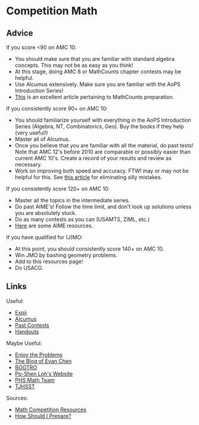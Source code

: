 # Competition Math
 
## Advice

If you score <90 on AMC 10:
 * You should make sure that you are familiar with standard algebra concepts. This may not be as easy as you think! 
 * At this stage, doing AMC 8 or MathCounts chapter contests may be helpful.
 * Use Alcumus extensively. Make sure you are familiar with the AoPS Introduction Series!
 * [This](https://artofproblemsolving.com/community/c3h1217349p6066794) is an excellent article pertaining to MathCounts preparation. 
 
If you consistently score 90+ on AMC 10:
 * You should familiarize yourself with everything in the AoPS Introduction Series (Algebra, NT, Combinatorics, Geo). Buy the books if they help (very useful!)
 * Master all of Alcumus.
 * Once you believe that you are familiar with all the material, do past tests! Note that AMC 12's before 2010 are comparable or possibly easier than current AMC 10's. Create a record of your results and review as necessary.
 * Work on improving both speed and accuracy. FTW! may or may not be helpful for this. See [this article](http://artofproblemsolving.com/articles/stupid-mistakes) for eliminating silly mistakes.
 
If you consistently score 120+ on AMC 10:
 * Master all the topics in the intermediate series.
 * Do past AIME's! Follow the time limit, and don't look up solutions unless you are absolutely stuck.
 * Do as many contests as you can (USAMTS, ZIML, etc.)
 * [Here](https://drive.google.com/drive/folders/0B95dMIY7fstOemlzdThlZjFCUnc?usp=sharing) are some AIME resources.

If you have qualified for (J)MO:
 * At this point, you should consistently score 140+ on AMC 10.
 * Win JMO by bashing geometry problems.
 * Add to this resources page!
 * Do USACO.

## Links

Useful:
 * [Expii](https://www.expii.com/)
 * [Alcumus](https://artofproblemsolving.com/alcumus)
 * [Past Contests](https://artofproblemsolving.com/community/c3158_usa_contests)
 * [Handouts](https://artofproblemsolving.com/community/c5h1578191_handout_compilation)
 
Maybe Useful:
 * [Enjoy the Problems](https://artofproblemsolving.com/community/c5h1211223p6004200)
 * [The Blog of Evan Chen](https://usamo.wordpress.com/) 
 * [BOGTRO](https://artofproblemsolving.com/community/c5h1264874p6581946)
 * [Po-Shen Loh's Website](http://www.math.cmu.edu/~lohp/olympiad.shtml)
 * [PHS Math Team](https://sites.google.com/view/phsmathteam)
 * [TJHSST](https://activities.tjhsst.edu/vmt/index.html)

Sources:
 * [Math Competition Resources](http://artofproblemsolving.com/wiki/index.php/Resources_for_mathematics_competitions)
 * [How Should I Prepare?](http://artofproblemsolving.com/wiki/index.php/How_should_I_prepare%3F)
